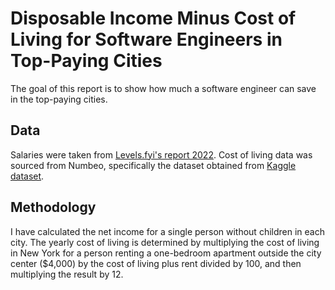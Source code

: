 # Disposable Income Minus Cost of Living for Software Engineers in Top-Paying Cities

The goal of this report is to show how much a software engineer can save in the top-paying cities.

## Data

Salaries were taken from [Levels.fyi's report 2022](https://www.levels.fyi/2022/).
Cost of living data was sourced from Numbeo, specifically the dataset obtained from [Kaggle dataset](https://www.kaggle.com/datasets/debdutta/cost-of-living-index-by-country).

## Methodology

I have calculated the net income for a single person without children in each city.
The yearly cost of living is determined by multiplying the cost of living in New York for a person renting a one-bedroom apartment outside the city center ($4,000) by the cost of living plus rent divided by 100, and then multiplying the result by 12.